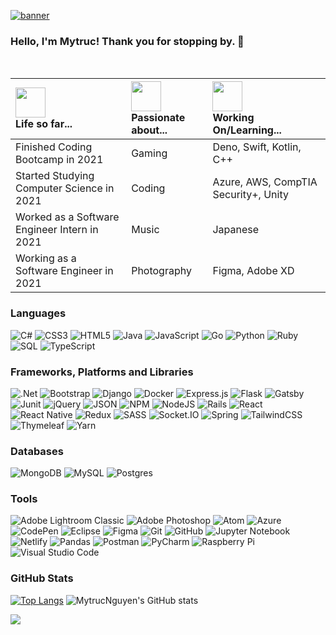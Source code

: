 <a href="https://mytrucnguyen.github.io/">![banner](https://user-images.githubusercontent.com/80004058/131194064-29c4f65a-3c69-403d-9bac-5d93857db887.gif)</a>

### Hello, I'm Mytruc! Thank you for stopping by. 🙂
<br>

| <img src="https://user-images.githubusercontent.com/80004058/131152889-13b4e08a-fe16-4fde-89e3-ded60427387e.png" width="48"> <br>Life so far... | <img src="https://user-images.githubusercontent.com/80004058/131153412-e703acf7-d305-4913-a420-b94addaafdb3.png" width="48"> <br> Passionate about... | <img src="http://simpleicon.com/wp-content/uploads/light-bulb-5.svg" width="48"> <br>Working On/Learning... |
| :----- | :----- | :---- |
| Finished Coding Bootcamp in 2021 | Gaming | Deno, Swift, Kotlin, C++ |
| Started Studying Computer Science in 2021 | Coding | Azure, AWS, CompTIA Security+, Unity | 
| Worked as a Software Engineer Intern in 2021| Music | Japanese | 
| Working as a Software Engineer in 2021 |Photography | Figma, Adobe XD |

### Languages

![C#](https://img.shields.io/badge/c%23-%23239120.svg?style=for-the-badge&logo=c-sharp&logoColor=white)
![CSS3](https://img.shields.io/badge/css3-%231572B6.svg?style=for-the-badge&logo=css3&logoColor=white)
![HTML5](https://img.shields.io/badge/html5-%23E34F26.svg?style=for-the-badge&logo=html5&logoColor=white)
![Java](https://img.shields.io/badge/java-%23ED8B00.svg?style=for-the-badge&logo=java&logoColor=white)
![JavaScript](https://img.shields.io/badge/javascript-%23323330.svg?style=for-the-badge&logo=javascript&logoColor=%23F7DF1E)
![Go](https://img.shields.io/badge/go-%2300ADD8.svg?style=for-the-badge&logo=go&logoColor=white)
![Python](https://img.shields.io/badge/python-3670A0?style=for-the-badge&logo=python&logoColor=ffdd54)
![Ruby](https://img.shields.io/badge/ruby-%23CC342D.svg?style=for-the-badge&logo=ruby&logoColor=white)
![SQL](https://img.shields.io/badge/SQL-00000F?style=for-the-badge&logo=sql&logoColor=white)
![TypeScript](https://img.shields.io/badge/typescript-%23007ACC.svg?style=for-the-badge&logo=typescript&logoColor=white)

### Frameworks, Platforms and Libraries

![.Net](https://img.shields.io/badge/.NET-5C2D91?style=for-the-badge&logo=.net&logoColor=white)
![Bootstrap](https://img.shields.io/badge/bootstrap-%23563D7C.svg?style=for-the-badge&logo=bootstrap&logoColor=white)
![Django](https://img.shields.io/badge/django-%23092E20.svg?style=for-the-badge&logo=django&logoColor=white)
![Docker](https://img.shields.io/badge/Docker-2CA5E0?style=for-the-badge&logo=docker&logoColor=white)
![Express.js](https://img.shields.io/badge/express.js-%23404d59.svg?style=for-the-badge&logo=express&logoColor=%2361DAFB)
![Flask](https://img.shields.io/badge/flask-%23000.svg?style=for-the-badge&logo=flask&logoColor=white)
![Gatsby](https://img.shields.io/badge/Gatsby-%23663399.svg?style=for-the-badge&logo=gatsby&logoColor=white)
![Junit](https://img.shields.io/badge/Junit5-25A162?style=for-the-badge&logo=junit5&logoColor=white)
![jQuery](https://img.shields.io/badge/jquery-%230769AD.svg?style=for-the-badge&logo=jquery&logoColor=white)
![JSON](https://img.shields.io/badge/JSON-black?style=for-the-badge&logo=JSON%20web%20tokens)
![NPM](https://img.shields.io/badge/NPM-%23000000.svg?style=for-the-badge&logo=npm&logoColor=white)
![NodeJS](https://img.shields.io/badge/node.js-6DA55F?style=for-the-badge&logo=node.js&logoColor=white)
![Rails](https://img.shields.io/badge/rails-%23CC0000.svg?style=for-the-badge&logo=ruby-on-rails&logoColor=white)
![React](https://img.shields.io/badge/react-%2320232a.svg?style=for-the-badge&logo=react&logoColor=%2361DAFB)
![React Native](https://img.shields.io/badge/react_native-%2320232a.svg?style=for-the-badge&logo=react&logoColor=%2361DAFB)
![Redux](https://img.shields.io/badge/redux-%23593d88.svg?style=for-the-badge&logo=redux&logoColor=white)
![SASS](https://img.shields.io/badge/SASS-hotpink.svg?style=for-the-badge&logo=SASS&logoColor=white)
![Socket.IO](https://img.shields.io/badge/Socket.io-010101?&style=for-the-badge&logo=Socket.io&logoColor=white)
![Spring](https://img.shields.io/badge/spring-%236DB33F.svg?style=for-the-badge&logo=spring&logoColor=white)
![TailwindCSS](https://img.shields.io/badge/tailwindcss-%2338B2AC.svg?style=for-the-badge&logo=tailwind-css&logoColor=white)
![Thymeleaf](https://img.shields.io/badge/Thymeleaf-%23005C0F.svg?style=for-the-badge&logo=Thymeleaf&logoColor=white)
![Yarn](https://img.shields.io/badge/yarn-%232C8EBB.svg?style=for-the-badge&logo=yarn&logoColor=white)

### Databases

![MongoDB](https://img.shields.io/badge/MongoDB-%234ea94b.svg?style=for-the-badge&logo=mongodb&logoColor=white)
![MySQL](https://img.shields.io/badge/mysql-%2300f.svg?style=for-the-badge&logo=mysql&logoColor=white)
![Postgres](https://img.shields.io/badge/postgres-%23316192.svg?style=for-the-badge&logo=postgresql&logoColor=white)

### Tools

![Adobe Lightroom Classic](https://img.shields.io/badge/Adobe%20Lightroom%20Classic-31A8FF.svg?style=for-the-badge&logo=Adobe%20Lightroom%20Classic&logoColor=white)
![Adobe Photoshop](https://img.shields.io/badge/adobephotoshop-%2331A8FF.svg?style=for-the-badge&logo=adobephotoshop&logoColor=white)
![Atom](https://img.shields.io/badge/Atom-%2366595C.svg?style=for-the-badge&logo=atom&logoColor=white)
![Azure](https://img.shields.io/badge/azure-%230072C6.svg?style=for-the-badge&logo=azure-devops&logoColor=white)
![CodePen](https://img.shields.io/badge/CodePen-white?style=for-the-badge&logo=codepen&logoColor=black)
![Eclipse](https://img.shields.io/badge/Eclipse-FE7A16.svg?style=for-the-badge&logo=Eclipse&logoColor=white)
![Figma](https://img.shields.io/badge/figma-%23F24E1E.svg?style=for-the-badge&logo=figma&logoColor=white)
![Git](https://img.shields.io/badge/git-%23F05033.svg?style=for-the-badge&logo=git&logoColor=white)
![GitHub](https://img.shields.io/badge/github-%23121011.svg?style=for-the-badge&logo=github&logoColor=white)
![Jupyter Notebook](https://img.shields.io/badge/jupyter-%23FA0F00.svg?style=for-the-badge&logo=jupyter&logoColor=white)
![Netlify](https://img.shields.io/badge/netlify-%23000000.svg?style=for-the-badge&logo=netlify&logoColor=#00C7B7)
![Pandas](https://img.shields.io/badge/pandas-%23150458.svg?style=for-the-badge&logo=pandas&logoColor=white)
![Postman](https://img.shields.io/badge/Postman-FF6C37?style=for-the-badge&logo=postman&logoColor=white)
![PyCharm](https://img.shields.io/badge/pycharm-143?style=for-the-badge&logo=pycharm&logoColor=black&color=black&labelColor=green)
![Raspberry Pi](https://img.shields.io/badge/-RaspberryPi-C51A4A?style=for-the-badge&logo=Raspberry-Pi)
![Visual Studio Code](https://img.shields.io/badge/Visual%20Studio%20Code-0078d7.svg?style=for-the-badge&logo=visual-studio-code&logoColor=white)

### GitHub Stats
[![Top Langs](https://github-readme-stats.vercel.app/api/top-langs/?username=MytrucNguyen&langs_count=4&theme=gotham)](https://github.com/MytrucNguyen/github-readme-stats)
![MytrucNguyen's GitHub stats](https://github-readme-stats.vercel.app/api?username=MytrucNguyen&show_icons=true&theme=gotham&line_height=34)

![](https://komarev.com/ghpvc/?username=your-github-MytrucNguyen&style=flat-square&color=268E76)
